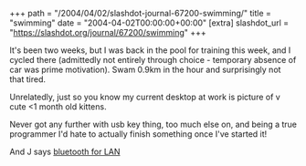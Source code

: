+++
path = "/2004/04/02/slashdot-journal-67200-swimming/"
title = "swimming"
date = "2004-04-02T00:00:00+00:00"
[extra]
slashdot_url = "https://slashdot.org/journal/67200/swimming"
+++

<p>It's been two weeks, but I was back in the pool for training this week, and I cycled there (admittedly not entirely through choice - temporary absence of car was prime motivation). Swam 0.9km in the hour and surprisingly not that tired.</p>
<p>Unrelatedly, just so you know my current desktop at work is picture of v cute &lt;1 month old kittens.</p>
<p>Never got any further with usb key thing, too much else on, and being a true programmer I'd hate to actually finish something once I've started it!</p>
<p>And J says <a href="http://www.dlink.co.uk/pages/products/DBT-900AP.asp">bluetooth for LAN</a></p>

